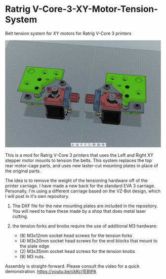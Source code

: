 # Ratrig V-Core-3-XY-Motor-Tension-System
Belt tension system for XY motors for Ratrig V-Core 3 printers

![](Images/Screenshot.jpg)

This is a mod for Ratrig V-Core 3 printers that uses the Left and Right XY stepper motor mounts to tension the belts.  This system replaces the top rear motor-cage parts, and uses new laster-cut mounting plates in place of the original parts.

The idea is to remove the weight of the tensioning hardware off of the printer carriage.  I have made a new back for the standard EVA 3 carriage.  Personally, I'm using a different carriage based on the VZ-Bot design, which I will post in it's own repository.

1.  The DXF file for the new mounting plates are included in the repository.  You will need to have these made by a shop that does metal laser cutting.  
2.  the tension forks and knobs require the use of additional M3 hardware:

     -  (8) M3x12mm socket head screws for the tension forks
     -  (4) M3x20mm socket head screws for the end blocks that mount to the plate edge
     -  (2) M3x35mm socket head screws for the tension knobs
     -  (8) M3 nuts.
 
 Assembly is straight-forward.  Please consult the video for a quick demonstration.
https://youtu.be/ckKcj1EBtPA

